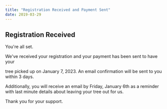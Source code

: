 ```yaml
---
title: "Registration Received and Payment Sent"
date: 2019-03-29
---
```


## Registration Received

You're all set.

We've received your registration and your payment has been sent to have your
<!-- TODO date -->
tree picked up on January 7, 2023. An email confirmation will be sent to you
within 3 days.

Additionally, you will receive an email by Friday, January 6th as a reminder
with last minute details about leaving your tree out for us.

Thank you for your support.
